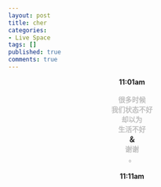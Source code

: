 ```yaml
---
layout: post
title: cher
categories:
- Live Space
tags: []
published: true
comments: true
---
```

<p><div style="text-align:center"><b>11:01am<br />
<br />
<span style="color:rgb(191, 191, 191)">很多时候</span></b><b style="color:rgb(191, 191, 191)"><br />
</b><b><span style="color:rgb(191, 191, 191)">我们状态不好</span><br style="color:rgb(191, 191, 191)" /><span style="color:rgb(191, 191, 191)">
却以为</span><br style="color:rgb(191, 191, 191)" /><span style="color:rgb(191, 191, 191)">
生活不好</span><br style="color:rgb(191, 191, 191)" />
＆<br style="color:rgb(191, 191, 191)" /><span style="color:rgb(191, 191, 191)">
谢谢</span><br style="color:rgb(191, 191, 191)" /><span style="color:rgb(191, 191, 191)">
。</span><br />
</b><br />
<b>11:11am</b><br />
</div></p>

